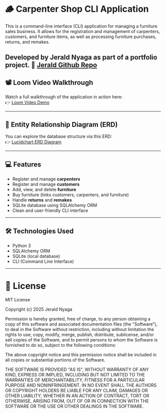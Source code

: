 # 🪵 Carpenter Shop CLI Application

This is a command-line interface (CLI) application for managing a furniture sales business. It allows for the registration and management of carpenters, customers, and furniture items, as well as processing furniture purchases, returns, and remakes.

Developed by **Jerald Nyaga** as part of a portfolio project.
📎 [Jerald Github Repo](https://github.com/JeraldNyaga/caprenter_shop)
---

## 📽️ Loom Video Walkthrough

Watch a full walkthrough of the application in action here:  
👉 [Loom Video Demo](https://www.loom.com/share/8613bc71e5fd464abecbaba8d7a77942?sid=a61f1e8d-b136-49cb-acd4-26589cacc4d5)

---

## 🧠 Entity Relationship Diagram (ERD)

You can explore the database structure via this ERD:  
👉 [Lucidchart ERD Diagram](https://lucid.app/lucidchart/0549faab-2834-4b6e-af19-058c07537b8e/view)

---

## 💻 Features

- Register and manage **carpenters**
- Register and manage **customers**
- Add, view, and delete **furniture**
- Buy furniture (links customers, carpenters, and furniture)
- Handle **returns** and **remakes**
- SQLite database using SQLAlchemy ORM
- Clean and user-friendly CLI interface

---

## 🛠️ Technologies Used

- Python 3
- SQLAlchemy ORM
- SQLite (local database)
- CLI (Command Line Interface)

---

# 📝 License
MIT License

Copyright (c) 2025 Jerald Nyaga

Permission is hereby granted, free of charge, to any person obtaining a copy
of this software and associated documentation files (the "Software"), to deal
in the Software without restriction, including without limitation the rights
to use, copy, modify, merge, publish, distribute, sublicense, and/or sell
copies of the Software, and to permit persons to whom the Software is
furnished to do so, subject to the following conditions:

The above copyright notice and this permission notice shall be included in
all copies or substantial portions of the Software.

THE SOFTWARE IS PROVIDED "AS IS", WITHOUT WARRANTY OF ANY KIND, EXPRESS OR
IMPLIED, INCLUDING BUT NOT LIMITED TO THE WARRANTIES OF MERCHANTABILITY,
FITNESS FOR A PARTICULAR PURPOSE AND NONINFRINGEMENT. IN NO EVENT SHALL THE
AUTHORS OR COPYRIGHT HOLDERS BE LIABLE FOR ANY CLAIM, DAMAGES OR OTHER
LIABILITY, WHETHER IN AN ACTION OF CONTRACT, TORT OR OTHERWISE, ARISING FROM,
OUT OF OR IN CONNECTION WITH THE SOFTWARE OR THE USE OR OTHER DEALINGS IN THE
SOFTWARE.